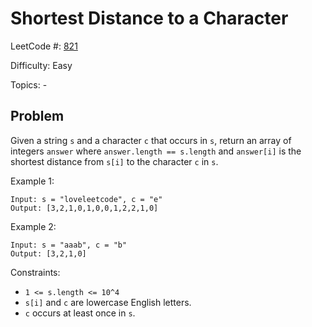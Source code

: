 # Shortest Distance to a Character

LeetCode #: [821](https://leetcode.com/problems/shortest-distance-to-a-character/)

Difficulty: Easy

Topics: -

## Problem

Given a string `s` and a character `c` that occurs in `s`, return an array of integers `answer` where `answer.length == s.length` and `answer[i]` is the shortest distance from `s[i]` to the character `c` in `s`.

Example 1:

```text
Input: s = "loveleetcode", c = "e"
Output: [3,2,1,0,1,0,0,1,2,2,1,0]
```

Example 2:

```text
Input: s = "aaab", c = "b"
Output: [3,2,1,0]
```

Constraints:

- `1 <= s.length <= 10^4`
- `s[i]` and `c` are lowercase English letters.
- `c` occurs at least once in `s`.
